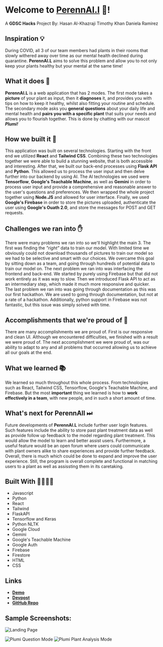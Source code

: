 # Welcome to [PerennAI.l](https://drive.google.com/file/d/1Ql_9tgLplD0mfIDXz2Jc5YI31Y0Gt1jQ/view?usp=drive_link) 🌱!
A **GDSC Hacks** Project By:
Hasan Al-Khazraji
Timothy Khan
Daniela Ramirez

## Inspiration 💡
During COVID, all 3 of our team members had plants in their rooms that slowly withered away over time as our mental health declined during quarantine. **PerennAI.L** aims to solve this problem and allow you to not only keep your plants healthy but your mental at the same time!

## What it does 🧐

**PerennAI.L** is a web application that has 2 modes. The first mode takes a **picture** of your plant as input, then it **diagnoses** it, and provides you with tips on how to keep it healthy, whilst also fitting your routine and schedule. The secondary mode asks you **general questions** about your daily life and mental health and **pairs you with a specific plant** that suits your needs and allows you to flourish together. This is done by chatting with our mascot ***Plumi!***

## How we built it 🔨

This application was built on several technologies. Starting with the front end we utilized **React** and **Tailwind CSS**. Combining these two technologies together we were able to build a stunning website, that is both accessible and interesting. After that, we built our back-end processes using **Flask API** and **Python**. This allowed us to process the user input and then delve further into our backend by using AI. The AI technologies we used were **Tensorflow**, **Google's Teachable Machine**, as well as **Gemini** in order to process user input and provide a comprehensive and reasonable answer to the user's questions and preferences. We then wrapped the whole project together using **Node.JS** and allowed for user interface. Finally, we used **Google's Firebase** in order to store the pictures uploaded, authenticate the user using **Google's Ouath 2.0**, and store the messages for POST and GET requests.

## Challenges we ran into ✋

There were many problems we ran into so we'll highlight the main 3. The first was finding the *"right"* data to train our model. With limited time we obviously could not download thousands of pictures to train our model so we had to be selective and smart with our choices. We overcame this goal by sitting down as a team, and going through hundreds of potential data to train our model on. The next problem we ran into was interfacing the frontend and back-end. We started by purely using Firebase but that did not work entirely as it was way to slow. Then we introduced Flask API to act as an intermediary step, which made it much more responsive and quicker. The last problem we ran into was going through documentation as this was our first hackathon. We are used to going through documentation, but not at a rate of a hackathon. Additionally, python support in Firebase was not fantastic, but this issue was simply solved with time.

## Accomplishments that we're proud of 🏅

There are many accomplishments we are proud of. First is our responsive and clean UI. Although we encountered difficulties, we finished with a result we were proud of. The next accomplishment we were proud of, was our ability to adapt to any and all problems that occurred allowing us to achieve all our goals at the end.

## What we learned 📚

We learned so much throughout this whole process. From technologies such as React, Tailwind CSS, Tensorflow, Google's Teachable Machine, and Firebase. But the most **important** thing we learned is how to **work effectively in a team**, with new people, and in such a short amount of time.

## What's next for PerennAIl ⏭

Future developments of **PerennAI.L** include further user login features. Such features include the ability to store past plant treatment data as well as provide follow up feedback to the model regarding plant treatment. This would allow the model to learn and better assist users. Furthermore, a useful feature would be an open forum where users could communicate with plant owners alike to share experiences and provide further feedback. Overall, there is much which could be done to expand and improve the user experience. Still, the program is overall complete and functional in matching users to a plant as well as assissting them in its caretaking.


## Built With 👷‍♂️👷‍♀️

- Javascript
- Python
- React
- Tailwind
- FlaskAPI
- Tensorflow and Keras
- Python NLTK
- Google Cloud
- Gemini
- Google's Teachable Machine
- Google Auth
- Firebase
- Firestore
- HTML
- CSS

## Links

- [**Demo**](https://drive.google.com/file/d/1Ql_9tgLplD0mfIDXz2Jc5YI31Y0Gt1jQ/view?usp=drive_link)
- [**Devpost**](https://devpost.com/software/perennail)
- [**GitHub Repo**](https://github.com/Hasan-Al-Khazraji/perennail)

## Sample Screenshots:
![Landing Page](https://cdn.discordapp.com/attachments/656957416297988096/1239349914799177829/image.png?ex=66429a0d&is=6641488d&hm=36dac2aa99ab4676cc71bde8114129dcf90e389f23aa515c14038cd0df52596c&)

![Plumi Question Mode](https://cdn.discordapp.com/attachments/656957416297988096/1239350005563916329/image.png?ex=66429a23&is=664148a3&hm=e65e1b50166520f572d0c4070b4ad643b881d12eea757a9df37d5dff38d9526e&)
![Plumi Plant Analysis Mode](https://cdn.discordapp.com/attachments/656957416297988096/1239350085045981315/image.png?ex=66429a36&is=664148b6&hm=49706dd61893865ffd6e73d8379347d115ffcc2bef64908e387a7b7b84532966&)
